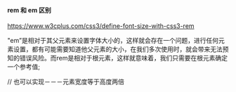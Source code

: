 #### rem 和 em 区别
https://www.w3cplus.com/css3/define-font-size-with-css3-rem

"em”是相对于其父元素来设置字体大小的，这样就会存在一个问题，进行任何元素设置，都有可能需要知道他父元素的大小，在我们多次使用时，就会带来无法预知的错误风险。而rem是相对于根元素<html>，这样就意味着，我们只需要在根元素确定一个参考值;

// 也可以实现－－－元素宽度等于高度两倍
